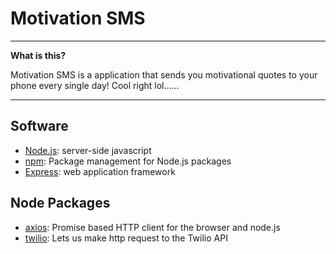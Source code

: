 # Motivation SMS


----

**What is this?** 

Motivation SMS is a application that sends you motivational quotes to your phone every single day! Cool right lol......

---


## Software

* [Node.js][]: server-side javascript
* [npm][]: Package management for Node.js packages
* [Express][]: web application framework


## Node Packages 

* [axios][]: Promise based HTTP client for the browser and node.js
* [twilio][]: Lets us make http request to the Twilio API



[axios]: https://github.com/axios/axios
[twilio]: https://www.twilio.com/docs/libraries/node
[Node.js]: http://nodejs.org/
[npm]: https://npmjs.org/
[Express]: http://expressjs.com/